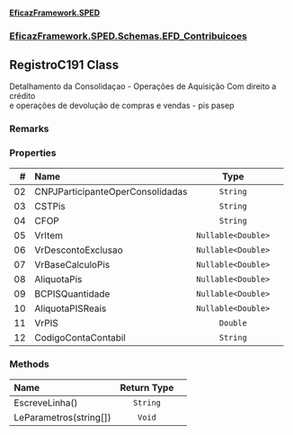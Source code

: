 #### [EficazFramework.SPED](EficazFrameworkSPED.md 'EficazFramework SPED')
### [EficazFramework.SPED.Schemas.EFD_Contribuicoes](EficazFramework.SPED.Schemas.EFD_Contribuicoes.md 'EficazFramework.SPED.Schemas.EFD_Contribuicoes')

## RegistroC191 Class

Detalhamento da Consolidaçao - Operações de Aquisição Com direito a crédito  
e operações de devolução de compras e vendas - pis pasep

### Remarks
### Properties

| # | Name | Type | |
| ---: | :--- | :---: | :--- |
| 02 | CNPJParticipanteOperConsolidadas | `String` |  |
| 03 | CSTPis | `String` |  |
| 04 | CFOP | `String` |  |
| 05 | VrItem | `Nullable<Double>` |  |
| 06 | VrDescontoExclusao | `Nullable<Double>` |  |
| 07 | VrBaseCalculoPis | `Nullable<Double>` |  |
| 08 | AliquotaPis | `Nullable<Double>` |  |
| 09 | BCPISQuantidade | `Nullable<Double>` |  |
| 10 | AliquotaPISReais | `Nullable<Double>` |  |
| 11 | VrPIS | `Double` |  |
| 12 | CodigoContaContabil | `String` |  |
### Methods

| Name | Return Type | |
| :--- | :---: | :--- |
| EscreveLinha() | `String` |  |
| LeParametros(string[]) | `Void` |  |
